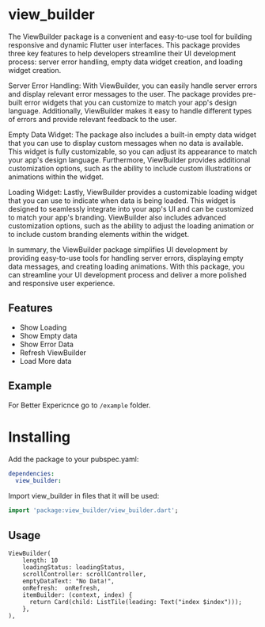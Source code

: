 # view_builder
The ViewBuilder package is a convenient and easy-to-use tool for building responsive and dynamic Flutter user interfaces. This package provides three key features to help developers streamline their UI development process: server error handling, empty data widget creation, and loading widget creation.

Server Error Handling:
With ViewBuilder, you can easily handle server errors and display relevant error messages to the user. The package provides pre-built error widgets that you can customize to match your app's design language. Additionally, ViewBuilder makes it easy to handle different types of errors and provide relevant feedback to the user.

Empty Data Widget:
The package also includes a built-in empty data widget that you can use to display custom messages when no data is available. This widget is fully customizable, so you can adjust its appearance to match your app's design language. Furthermore, ViewBuilder provides additional customization options, such as the ability to include custom illustrations or animations within the widget.

Loading Widget:
Lastly, ViewBuilder provides a customizable loading widget that you can use to indicate when data is being loaded. This widget is designed to seamlessly integrate into your app's UI and can be customized to match your app's branding. ViewBuilder also includes advanced customization options, such as the ability to adjust the loading animation or to include custom branding elements within the widget.

In summary, the ViewBuilder package simplifies UI development by providing easy-to-use tools for handling server errors, displaying empty data messages, and creating loading animations. With this package, you can streamline your UI development process and deliver a more polished and responsive user experience.


## Features

 - Show Loading
 - Show Empty data
 - Show Error Data
 - Refresh ViewBuilder
 - Load More data

## Example

For Better Expericnce go to `/example` folder.
 
 
 
 # Installing

Add the package to your pubspec.yaml:

```yaml
dependencies:
  view_builder:
```


Import view_builder in files that it will be used:

```dart
import 'package:view_builder/view_builder.dart';
```

 ## Usage
 
    ViewBuilder(
        length: 10
        loadingStatus: loadingStatus,
        scrollController: scrollController,
        emptyDataText: "No Data!",
        onRefresh:  onRefresh,
        itemBuilder: (context, index) {
          return Card(child: ListTile(leading: Text("index $index")));
        },
    ),

 ```
 

 
